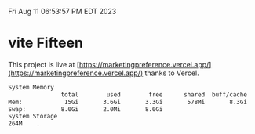 Fri Aug 11 06:53:57 PM EDT 2023

# vite Fifteen


This project is live at [https://marketingpreference.vercel.app/](https://marketingpreference.vercel.app/) thanks to Vercel.

```bash
System Memory
               total        used        free      shared  buff/cache   available
Mem:            15Gi       3.6Gi       3.3Gi       578Mi       8.3Gi        10Gi
Swap:          8.0Gi       2.0Mi       8.0Gi
System Storage
264M	.
```
```bash
